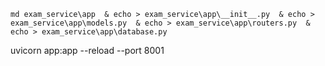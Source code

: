 
```
md exam_service\app  & echo > exam_service\app\__init__.py  & echo > exam_service\app\models.py  & echo > exam_service\app\routers.py  & echo > exam_service\app\database.py
```

uvicorn app:app --reload --port 8001

